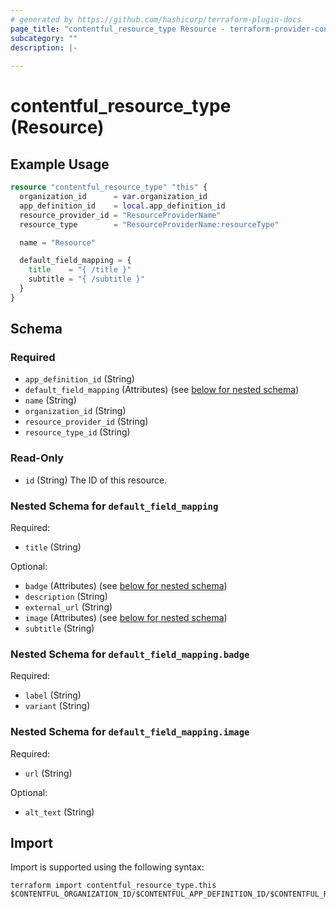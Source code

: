```yaml
---
# generated by https://github.com/hashicorp/terraform-plugin-docs
page_title: "contentful_resource_type Resource - terraform-provider-contentful"
subcategory: ""
description: |-
  
---
```


# contentful_resource_type (Resource)



## Example Usage

```terraform
resource "contentful_resource_type" "this" {
  organization_id      = var.organization_id
  app_definition_id    = local.app_definition_id
  resource_provider_id = "ResourceProviderName"
  resource_type        = "ResourceProviderName:resourceType"

  name = "Resource"

  default_field_mapping = {
    title    = "{ /title }"
    subtitle = "{ /subtitle }"
  }
}
```

<!-- schema generated by tfplugindocs -->
## Schema

### Required

- `app_definition_id` (String)
- `default_field_mapping` (Attributes) (see [below for nested schema](#nestedatt--default_field_mapping))
- `name` (String)
- `organization_id` (String)
- `resource_provider_id` (String)
- `resource_type_id` (String)

### Read-Only

- `id` (String) The ID of this resource.

<a id="nestedatt--default_field_mapping"></a>
### Nested Schema for `default_field_mapping`

Required:

- `title` (String)

Optional:

- `badge` (Attributes) (see [below for nested schema](#nestedatt--default_field_mapping--badge))
- `description` (String)
- `external_url` (String)
- `image` (Attributes) (see [below for nested schema](#nestedatt--default_field_mapping--image))
- `subtitle` (String)

<a id="nestedatt--default_field_mapping--badge"></a>
### Nested Schema for `default_field_mapping.badge`

Required:

- `label` (String)
- `variant` (String)


<a id="nestedatt--default_field_mapping--image"></a>
### Nested Schema for `default_field_mapping.image`

Required:

- `url` (String)

Optional:

- `alt_text` (String)

## Import

Import is supported using the following syntax:

```shell
terraform import contentful_resource_type.this $CONTENTFUL_ORGANIZATION_ID/$CONTENTFUL_APP_DEFINITION_ID/$CONTENTFUL_RESOURCE_TYPE_ID
```
